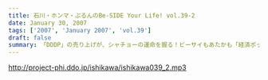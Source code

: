```yaml
---
title: 石川・ホンマ・ぶるんのBe-SIDE Your Life! vol.39-2
date: January 30, 2007
tags: ['2007', 'January 2007', 'vol.39']
draft: false
summary: 「DDDP」の売り上げが、シャチョーの運命を握る！ビーサイもあたかも「経済ポッドキャスト」の様相を呈してきましたが・・・二本目はいたって、コーナーを中心にしたほのぼの展開なのですよ．．．NAMAE
---
```


http://project-phi.ddo.jp/ishikawa/ishikawa039_2.mp3